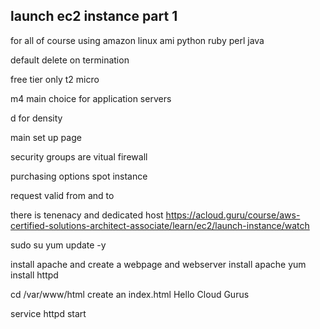 launch ec2 instance part 1
------------------------------

for all of course 
using amazon linux ami
python ruby perl java

default delete on termination 

free tier only 
t2 micro

m4 
main choice for application servers 

d for density

main set up page 

security groups are vitual firewall

purchasing options 
spot instance 

request valid from and to 

there is tenenacy and dedicated host 
https://acloud.guru/course/aws-certified-solutions-architect-associate/learn/ec2/launch-instance/watch

sudo su
yum update -y

install apache and create a webpage and webserver
install apache 
yum install httpd

cd /var/www/html
create an index.html 
Hello Cloud Gurus

service httpd start
